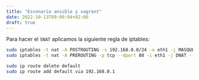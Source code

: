 ```yaml
---
title: "Escenario ansible y vagrant"
date: 2022-10-13T09:09:04+02:00
draft: true
---
```

Para hacer el `SNAT` aplicamos la siguiente regla de iptables:
```bash
sudo iptables -t nat -A POSTROUTING -s 192.168.0.0/24 -o eth1 -j MASQUERADE
sudo iptables -t nat -A PREROUTING -p tcp --dport 80 -i eth1 -j DNAT --to 192.168.0.2:80
```

```bash
sudo ip route delete default
sudo ip route add default via 192.168.0.1
```